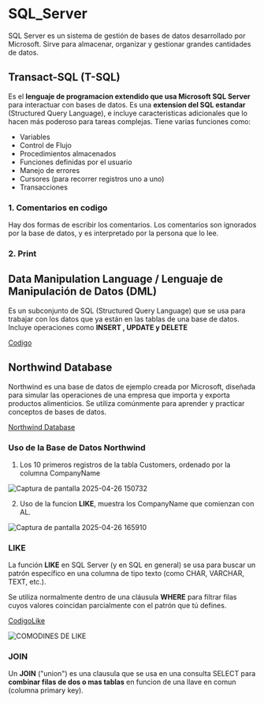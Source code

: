 # SQL_Server
SQL Server es un sistema de gestión de bases de datos desarrollado por Microsoft. Sirve para almacenar, organizar y gestionar grandes cantidades de datos.

## Transact-SQL (T-SQL)
Es el **lenguaje de programacion extendido que usa Microsoft SQL Server** para interactuar con bases de datos. Es una **extension del SQL estandar** (Structured Query Language), e incluye caracteristicas adicionales que lo hacen más poderoso para tareas complejas. Tiene varias funciones como:
  - Variables
  - Control de Flujo
  - Procedimientos almacenados
  - Funciones definidas por el usuario
  - Manejo de errores
  - Cursores (para recorrer registros uno a uno)
  - Transacciones

### 1. Comentarios en codigo
Hay dos formas de escribir los comentarios. Los comentarios son ignorados por la base de datos, y es interpretado por la persona que lo lee.

### 2. Print


##  Data Manipulation Language / Lenguaje de Manipulación de Datos (DML)
Es un subconjunto de SQL (Structured Query Language) que se usa para trabajar con los datos que ya están en las tablas de una base de datos. Incluye operaciones como **INSERT , UPDATE y DELETE**

[Codigo](https://github.com/RosaDavila77/SQL_Server/commit/00cbd40e54db31e230698c4a878e4381972fc0f6)

## Northwind Database
Northwind es una base de datos de ejemplo creada por Microsoft, diseñada para simular las operaciones de una empresa que importa y exporta productos alimenticios. Se utiliza comúnmente para aprender y practicar conceptos de bases de datos.

[Northwind Database](https://github.com/RosaDavila77/SQL_Server/blob/main/northwind.sql)

### Uso de la Base de Datos Northwind

1. Los 10 primeros registros de la tabla Customers, ordenado por la columna CompanyName

![Captura de pantalla 2025-04-26 150732](https://github.com/user-attachments/assets/7478bb02-bba3-4723-9d3c-c6b73b617a87)

2. Uso de la funcion **LIKE**, muestra los CompanyName que comienzan con AL.

![Captura de pantalla 2025-04-26 165910](https://github.com/user-attachments/assets/56c69edf-6793-47ff-b518-c780df9dfc64)





### LIKE

La función **LIKE** en SQL Server (y en SQL en general) se usa para buscar un patrón específico en una columna de tipo texto (como CHAR, VARCHAR, TEXT, etc.).

Se utiliza normalmente dentro de una cláusula **WHERE** para filtrar filas cuyos valores coincidan parcialmente con el patrón que tú defines.

[CodigoLike](https://github.com/RosaDavila77/SQL_Server/blob/main/RECOMENDACIONE.sql)

![COMODINES DE LIKE](https://github.com/user-attachments/assets/94352c92-f01e-4ddb-bde1-de56779aa75a)

### JOIN

Un **JOIN** ("union") es una clausula que se usa en una consulta SELECT para **combinar filas de dos o mas tablas** en funcion de una llave en comun (columna primary key).
